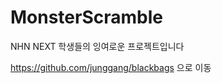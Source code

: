 MonsterScramble
===============

NHN NEXT 학생들의 잉여로운 프로젝트입니다

https://github.com/junggang/blackbags 으로 이동 
